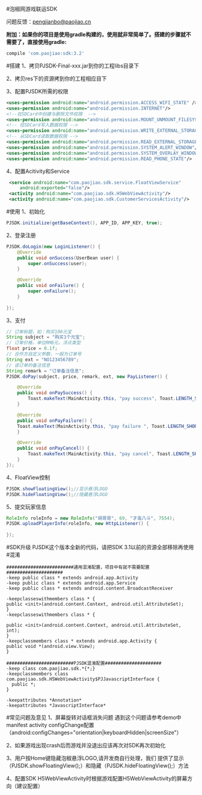 #泡椒网游戏联运SDK 问题反馈：<pengjianbo@paojiao.cn>**附加：如果你的项目是使用gradle构建的，使用就非常简单了。搭建的步骤就不需要了，直接使用gradle:**```groovycompile 'com.paojiao:sdk:3.2'```#搭建1、拷贝PJSDK-Final-xxx.jar到你的工程libs目录下2、拷贝res下的资源拷到你的工程相应目下3、配置PJSDK所需的权限 ```xml<uses-permission android:name="android.permission.ACCESS_WIFI_STATE" /><uses-permission android:name="android.permission.INTERNET"/><!--在SDCard中创建与删除文件权限  --><uses-permission android:name="android.permission.MOUNT_UNMOUNT_FILESYSTEMS"/><!-- 往SDCard写入数据权限 --><uses-permission android:name="android.permission.WRITE_EXTERNAL_STORAGE"/><!-- 从SDCard读取数据权限 --><uses-permission android:name="android.permission.READ_EXTERNAL_STORAGE"/><uses-permission android:name="android.permission.SYSTEM_ALERT_WINDOW"/><uses-permission android:name="android.permission.SYSTEM_OVERLAY_WINDOW" /><uses-permission android:name="android.permission.READ_PHONE_STATE"/>```4、配置Acitivity和Service```xml <service android:name="com.paojiao.sdk.service.FloatViewService"     android:exported="false"/> <activity android:name="com.paojiao.sdk.H5WebViewActivity"/> <activity android:name="com.paojiao.sdk.CustomerServicesActivity"/>```#使用1、初始化```javaPJSDK.initialize(getBaseContext(), APP_ID, APP_KEY, true);```2、登录注册```javaPJSDK.doLogin(new LoginListener() {    @Override     public void onSuccess(UserBean user) {        super.onSuccess(user);    }    @Override     public void onFailure() {        super.onFailure();    }    });```3、支付```java// 订单标题，如：购买100元宝String subject = "购买1个元宝";// 订单价格，单位RMB元，浮点类型float price = 0.1f;// 合作方自定义参数，一般为订单号String ext = "NO123456789";// 该订单的备注信息String remark = "订单备注信息";PJSDK.doPay(subject, price, remark, ext, new PayListener() {    @Override    public void onPaySuccess() {        Toast.makeText(MainActivity.this, "pay success", Toast.LENGTH_SHORT).show();    }    @Override    public void onPayFailure() {    Toast.makeText(MainActivity.this, "pay failure ", Toast.LENGTH_SHORT).show();    }    @Override    public void onPayCancel() {        Toast.makeText(MainActivity.this, "pay cancel", Toast.LENGTH_SHORT).show();    }});```4、FloatView控制```javaPJSDK.showFloatingView();//显示悬浮LOGOPJSDK.hideFloatingView();//隐藏悬浮LOGO``` 5、提交玩家信息  ```java RoleInfo roleInfo = new RoleInfo("胡哥哥", 69, "才高八斗", 7554);PJSDK.uploadPlayerInfo(roleInfo, new HttpListener() {    }); ``` #SDK升级 PJSDK这个版本全新的代码，请把SDK 3.1以前的资源全部移除再使用#混淆```properties#########################通用混淆配置，项目中有就不需要配置#####################-keep public class * extends android.app.Activity-keep public class * extends android.app.Service-keep public class * extends android.content.BroadcastReceiver-keepclasseswithmembers class * {public <init>(android.content.Context, android.util.AttributeSet);}-keepclasseswithmembers class * {public <init>(android.content.Context, android.util.AttributeSet, int);}-keepclassmembers class * extends android.app.Activity {public void *(android.view.View);}#########################PJSDK混淆配置#####################-keep class com.paojiao.sdk.*{*;}-keepclassmembers class com.paojiao.sdk.H5WebViewActivity$PJJavascriptInterface {  public *;}-keepattributes *Annotation*-keepattributes *JavascriptInterface*``` #常见问题及意见1、屏幕旋转对话框消失问题	遇到这个问题请参考demo中manifest activity configChange配置（android:configChanges="orientation|keyboardHidden|screenSize"）2、如果游戏出现crash后而游戏并没退出应该再次对SDK再次初始化3、用户按Home键隐藏泡椒悬浮LOGO,请开发商自行处理，我们提供了显示（PJSDK.showFloatingView();）和隐藏（PJSDK.hideFloatingView();）方法4、配置SDK H5WebViewActivity时根据游戏配置H5WebViewActivity的屏幕方向（建议配置）